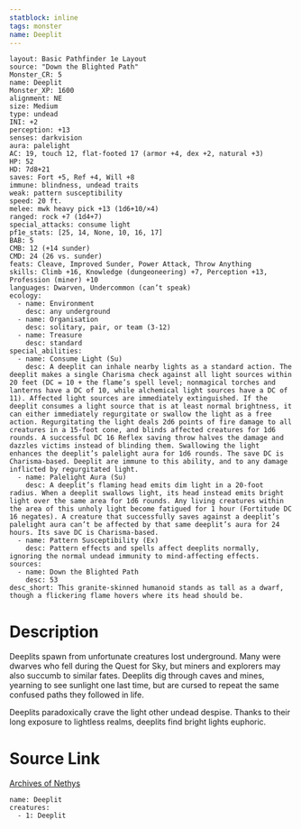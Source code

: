 ```yaml
---
statblock: inline
tags: monster
name: Deeplit
---
```

```statblock
layout: Basic Pathfinder 1e Layout
source: "Down the Blighted Path"
Monster_CR: 5
name: Deeplit
Monster_XP: 1600
alignment: NE
size: Medium
type: undead
INI: +2
perception: +13
senses: darkvision
aura: palelight
AC: 19, touch 12, flat-footed 17 (armor +4, dex +2, natural +3)
HP: 52
HD: 7d8+21
saves: Fort +5, Ref +4, Will +8
immune: blindness, undead traits
weak: pattern susceptibility
speed: 20 ft.
melee: mwk heavy pick +13 (1d6+10/×4)
ranged: rock +7 (1d4+7)
special_attacks: consume light
pf1e_stats: [25, 14, None, 10, 16, 17]
BAB: 5
CMB: 12 (+14 sunder)
CMD: 24 (26 vs. sunder)
feats: Cleave, Improved Sunder, Power Attack, Throw Anything
skills: Climb +16, Knowledge (dungeoneering) +7, Perception +13, Profession (miner) +10
languages: Dwarven, Undercommon (can’t speak)
ecology:
  - name: Environment
    desc: any underground
  - name: Organisation
    desc: solitary, pair, or team (3-12)
  - name: Treasure
    desc: standard
special_abilities:
  - name: Consume Light (Su)
    desc: A deeplit can inhale nearby lights as a standard action. The deeplit makes a single Charisma check against all light sources within 20 feet (DC = 10 + the flame’s spell level; nonmagical torches and lanterns have a DC of 10, while alchemical light sources have a DC of 11). Affected light sources are immediately extinguished. If the deeplit consumes a light source that is at least normal brightness, it can either immediately regurgitate or swallow the light as a free action. Regurgitating the light deals 2d6 points of fire damage to all creatures in a 15-foot cone, and blinds affected creatures for 1d6 rounds. A successful DC 16 Reflex saving throw halves the damage and dazzles victims instead of blinding them. Swallowing the light enhances the deeplit’s palelight aura for 1d6 rounds. The save DC is Charisma-based. Deeplit are immune to this ability, and to any damage inflicted by regurgitated light.
  - name: Palelight Aura (Su)
    desc: A deeplit’s flaming head emits dim light in a 20-foot radius. When a deeplit swallows light, its head instead emits bright light over the same area for 1d6 rounds. Any living creatures within the area of this unholy light become fatigued for 1 hour (Fortitude DC 16 negates). A creature that successfully saves against a deeplit’s palelight aura can’t be affected by that same deeplit’s aura for 24 hours. Its save DC is Charisma-based.
  - name: Pattern Susceptibility (Ex)
    desc: Pattern effects and spells affect deeplits normally, ignoring the normal undead immunity to mind-affecting effects.
sources:
  - name: Down the Blighted Path
    desc: 53
desc_short: This granite-skinned humanoid stands as tall as a dwarf, though a flickering flame hovers where its head should be.
```
# Description
Deeplits spawn from unfortunate creatures lost underground. Many were dwarves who fell during the Quest for Sky, but miners and explorers may also succumb to similar fates. Deeplits dig through caves and mines, yearning to see sunlight one last time, but are cursed to repeat the same confused paths they followed in life.

Deeplits paradoxically crave the light other undead despise. Thanks to their long exposure to lightless realms, deeplits find bright lights euphoric.
# Source Link
[Archives of Nethys](https://aonprd.com/MonsterDisplay.aspx?ItemName=Deeplit)
```encounter-table
name: Deeplit
creatures:
  - 1: Deeplit
```
